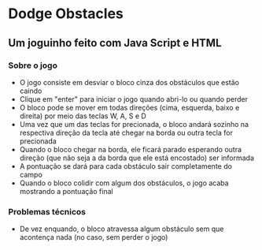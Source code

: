 # Dodge Obstacles
 Um joguinho feito com Java Script e HTML
 ---
 ### Sobre o jogo
 * O jogo consiste em desviar o bloco cinza dos obstáculos que estão caindo
 * Clique em "enter" para iniciar o jogo quando abri-lo ou quando perder
 * O bloco pode se mover em todas direções (cima, esquerda, baixo e direita) por meio das teclas W, A, S e D
 * Uma vez que um das teclas for precionada, o bloco andará sozinho na respectiva direção da tecla até chegar na borda ou outra tecla for precionada
 * Quando o bloco chegar na borda, ele ficará parado esperando outra direção (que não seja a da borda que ele está encostado) ser informada
 * A pontuação se dará para cada obstáculo sair completamente do campo
 * Quando o bloco colidir com algum dos obstáculos, o jogo acaba mostrando a pontuação final
 
 ### Problemas técnicos
 * De vez enquando, o bloco atravessa algum obstáculo sem que acontença nada (no caso, sem perder o jogo)
